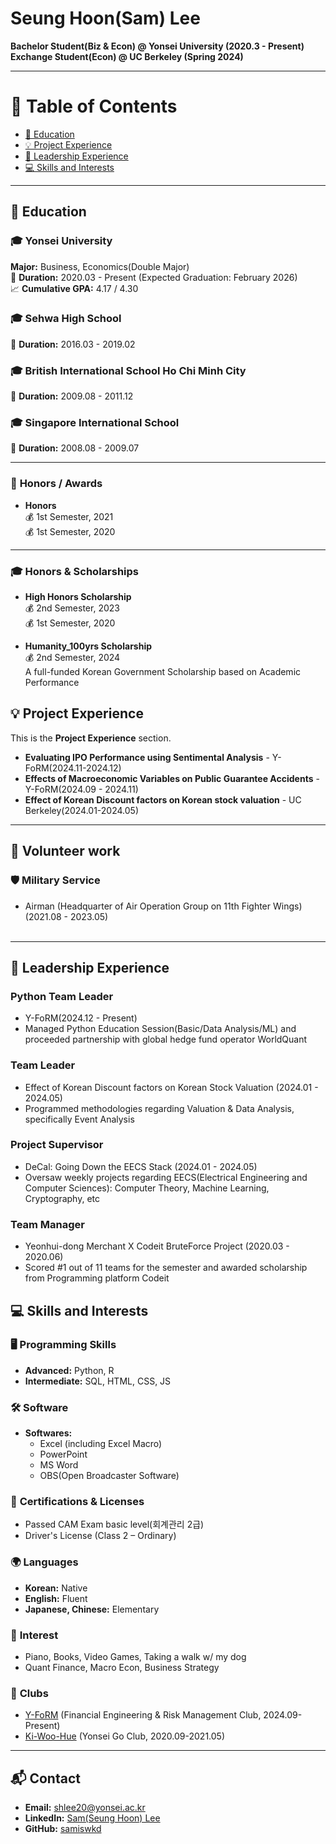# **Seung Hoon(Sam) Lee**

**Bachelor Student(Biz & Econ) @ Yonsei University (2020.3 - Present)**  
**Exchange Student(Econ) @ UC Berkeley (Spring 2024)**

---

# 📖 **Table of Contents**

- [📖 Education](#-education)
- [💡 Project Experience](#-project-experience)
- [🚩 Leadership Experience](#-leadership-experience)
- [💻 Skills and Interests](#-skills-and-interests)

---

## 📖 **Education**

### 🎓 **Yonsei University**  
**Major:** Business, Economics(Double Major)  
📅 **Duration:** 2020.03 - Present (Expected Graduation: February 2026)  
📈 **Cumulative GPA:** 4.17 / 4.30  

### 🎓 **Sehwa High School**  
📅 **Duration:** 2016.03 - 2019.02  

### 🎓 **British International School Ho Chi Minh City**  
📅 **Duration:** 2009.08 - 2011.12  

### 🎓 **Singapore International School**  
📅 **Duration:** 2008.08 - 2009.07  

---

### 🏅 **Honors / Awards**  
- **Honors**  
  💰 1st Semester, 2021  
  💰 1st Semester, 2020  

---

### 🎓 **Honors & Scholarships**  
- **High Honors Scholarship**  
  💰 2nd Semester, 2023  
  💰 1st Semester, 2020  

- **Humanity_100yrs Scholarship**  
  💰 2nd Semester, 2024  
  A full-funded Korean Government Scholarship based on Academic Performance

## 💡 Project Experience
This is the **Project Experience** section.    

- **Evaluating IPO Performance using Sentimental Analysis** - Y-FoRM(2024.11-2024.12)  
- **Effects of Macroeconomic Variables on Public Guarantee Accidents** - Y-FoRM(2024.09 - 2024.11)  
- **Effect of Korean Discount factors on Korean stock valuation** - UC Berkeley(2024.01-2024.05)  

---

## 🚩 Volunteer work

### 🛡️ Military Service
 - Airman (Headquarter of Air Operation Group on 11th Fighter Wings) (2021.08 - 2023.05)
<br><br>

---

## 🚩 Leadership Experience  
### **Python Team Leader**  
- Y-FoRM(2024.12 - Present)  
- Managed Python Education Session(Basic/Data Analysis/ML) and proceeded partnership with global hedge fund operator WorldQuant  

### **Team Leader**  
- Effect of Korean Discount factors on Korean Stock Valuation (2024.01 - 2024.05)  
- Programmed methodologies regarding Valuation & Data Analysis, specifically Event Analysis  

### **Project Supervisor**  
- DeCal: Going Down the EECS Stack (2024.01 - 2024.05)  
- Oversaw weekly projects regarding EECS(Electrical Engineering and Computer Sciences): Computer Theory, Machine Learning, Cryptography, etc  

### **Team Manager**  
- Yeonhui-dong Merchant X Codeit BruteForce Project (2020.03 - 2020.06)  
- Scored #1 out of 11 teams for the semester and awarded scholarship from Programming platform Codeit  

## 💻 **Skills and Interests** 

### 🖥️ **Programming Skills**
- **Advanced:** Python, R
- **Intermediate:** SQL, HTML, CSS, JS

### 🛠️ **Software**
- **Softwares:**  
  - Excel (including Excel Macro)
  - PowerPoint
  - MS Word
  - OBS(Open Broadcaster Software)  

### 🏅 **Certifications & Licenses**
- Passed CAM Exam basic level(회계관리 2급)
- Driver's License (Class 2 – Ordinary)


### 🌍 **Languages**
- **Korean:** Native  
- **English:** Fluent  
- **Japanese, Chinese:** Elementary  

### 🎲 **Interest**
- Piano, Books, Video Games, Taking a walk w/ my dog  
- Quant Finance, Macro Econ, Business Strategy  

### 🎲 **Clubs**
- [Y-FoRM](https://y-form.co.kr/) (Financial Engineering & Risk Management Club, 2024.09-Present)  
- [Ki-Woo-Hue](http://dongari.yonsei.ac.kr/sub/club/club_detail.asp?mode=view&idx=135&s_keyword=&s_cate=1015&s_display=&s_align=0) (Yonsei Go Club, 2020.09-2021.05)  
  
---

## 📬 **Contact**
- **Email:** [shlee20@yonsei.ac.kr](mailto:shlee20@yonsei.ac.kr)  
- **LinkedIn:** [Sam(Seung Hoon) Lee](https://www.linkedin.com/in/sam-seung-hoon-lee-51398a2aa/)  
- **GitHub:** [samiswkd](https://github.com/samiswkd)  
